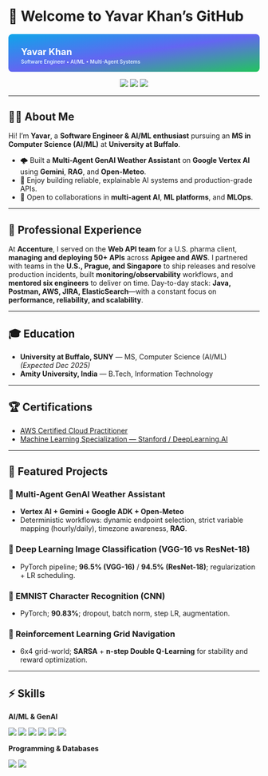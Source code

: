 # 🚀 Welcome to Yavar Khan’s GitHub

<!-- HERO BANNER (inline SVG, no hosting required) -->
<p align="center">
  <svg width="100%" height="180" viewBox="0 0 1200 180" xmlns="http://www.w3.org/2000/svg" role="img" aria-label="Yavar Khan: Software Engineer & AI/ML">
    <defs>
      <linearGradient id="g" x1="0" y1="0" x2="1" y2="1">
        <stop offset="0%" stop-color="#0ea5e9"/>
        <stop offset="50%" stop-color="#6366f1"/>
        <stop offset="100%" stop-color="#22c55e"/>
      </linearGradient>
    </defs>
    <rect width="1200" height="180" rx="18" fill="url(#g)"/>
    <text x="5%" y="55%" fill="#ffffff" font-size="44" font-weight="700" font-family="Inter, system-ui, -apple-system, Segoe UI, Roboto, Helvetica, Arial, sans-serif">Yavar Khan</text>
    <text x="5%" y="78%" fill="#ecfeff" font-size="24" font-weight="500" font-family="Inter, system-ui, -apple-system, Segoe UI, Roboto, Helvetica, Arial, sans-serif">Software Engineer • AI/ML • Multi-Agent Systems</text>
  </svg>
</p>

<p align="center">
  <a href="mailto:yavarkhan1997@gmail.com"><img src="https://img.shields.io/badge/Email-D14836?style=for-the-badge&logo=gmail&logoColor=white"></a>
  <a href="https://www.linkedin.com/in/yavar-khan29/"><img src="https://img.shields.io/badge/LinkedIn-0A66C2?style=for-the-badge&logo=linkedin&logoColor=white"></a>
  <a href="https://github.com/yavar29"><img src="https://img.shields.io/badge/GitHub-181717?style=for-the-badge&logo=github&logoColor=white"></a>
</p>

---

## 👨‍💻 About Me
Hi! I’m **Yavar**, a **Software Engineer & AI/ML enthusiast** pursuing an **MS in Computer Science (AI/ML)** at **University at Buffalo**.  
- 🌩️ Built a **Multi-Agent GenAI Weather Assistant** on **Google Vertex AI** using **Gemini**, **RAG**, and **Open-Meteo**.  
- 🤝 Enjoy building reliable, explainable AI systems and production-grade APIs.  
- 🔭 Open to collaborations in **multi-agent AI**, **ML platforms**, and **MLOps**.

---

## 🏢 Professional Experience
At **Accenture**, I served on the **Web API team** for a U.S. pharma client, **managing and deploying 50+ APIs** across **Apigee and AWS**. I partnered with teams in the **U.S., Prague, and Singapore** to ship releases and resolve production incidents, built **monitoring/observability** workflows, and **mentored six engineers** to deliver on time. Day-to-day stack: **Java, Postman, AWS, JIRA, ElasticSearch**—with a constant focus on **performance, reliability, and scalability**.

---

## 🎓 Education
- **University at Buffalo, SUNY** — MS, Computer Science (AI/ML) *(Expected Dec 2025)*  
- **Amity University, India** — B.Tech, Information Technology

---

## 🏆 Certifications
- [AWS Certified Cloud Practitioner](https://cp.certmetrics.com/amazon/en/public/verify/credential/S2JVD4E1X2VQQ7KF)  
- [Machine Learning Specialization — Stanford / DeepLearning.AI](https://coursera.org/share/3d553a1ae631d19e95226287190bc71c)

---

## 🚀 Featured Projects
### 🔹 Multi-Agent GenAI Weather Assistant
- **Vertex AI + Gemini + Google ADK + Open-Meteo**  
- Deterministic workflows: dynamic endpoint selection, strict variable mapping (hourly/daily), timezone awareness, **RAG**.

### 🔹 Deep Learning Image Classification (VGG-16 vs ResNet-18)
- PyTorch pipeline; **96.5% (VGG-16)** / **94.5% (ResNet-18)**; regularization + LR scheduling.

### 🔹 EMNIST Character Recognition (CNN)
- PyTorch; **90.83%**; dropout, batch norm, step LR, augmentation.

### 🔹 Reinforcement Learning Grid Navigation
- 6x4 grid-world; **SARSA** + **n-step Double Q-Learning** for stability and reward optimization.

---

## ⚡ Skills

<!-- Compact icon rows (readable + scannable) -->
**AI/ML & GenAI**  
<p>
  <img src="https://img.shields.io/badge/PyTorch-ee4c2c?logo=pytorch&logoColor=white&style=flat"> 
  <img src="https://img.shields.io/badge/TensorFlow-ff6f00?logo=tensorflow&logoColor=white&style=flat">
  <img src="https://img.shields.io/badge/Scikit--learn-f7931e?logo=scikitlearn&logoColor=white&style=flat">
  <img src="https://img.shields.io/badge/Generative_AI-4285f4?logo=google&logoColor=white&style=flat">
  <img src="https://img.shields.io/badge/RAG-181717?logo=github&logoColor=white&style=flat">
  <img src="https://img.shields.io/badge/Multi--Agent_Systems-6366f1?style=flat">
</p>

**Programming & Databases**  
<p>
  <img src="https://img.shields.io/badge/Python-3776ab?logo=python&logoColor=white&style=flat">
  <img src="https://img.shields.io/badge/Java-007396?logo=openjdk&logoColor=white&style=flat">
  <img src="https://img.shields.io/badge/C
